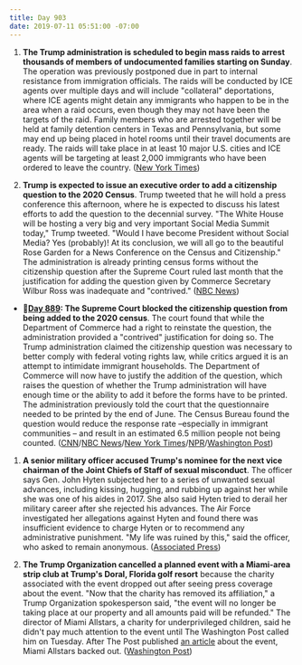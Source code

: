 ```yaml
---
title: Day 903
date: 2019-07-11 05:51:00 -07:00
---
```


1. **The Trump administration is scheduled to begin mass raids to arrest thousands of members of undocumented families starting on Sunday**. The operation was previously postponed due in part to internal resistance from immigration officials.  The raids will be conducted by ICE agents over multiple days and will include "collateral" deportations, where ICE agents might detain any immigrants who happen to be in the area when a raid occurs, even though they may not have been the targets of the raid. Family members who are arrested together will be held at family detention centers in Texas and Pennsylvania, but some may end up being placed in hotel rooms until their travel documents are ready. The raids will take place in at least 10 major U.S. cities and ICE agents will be targeting at least 2,000 immigrants who have been ordered to leave the country. ([New York Times](https://www.nytimes.com/2019/07/11/us/politics/ice-families-deport.html))

2. **Trump is expected to issue an executive order to add a citizenship question to the 2020 Census**. Trump tweeted that he will hold a press conference this afternoon, where he is expected to discuss his latest efforts to add the question to the decennial survey. "The White House will be hosting a very big and very important Social Media Summit today," Trump tweeted. "Would I have become President without Social Media? Yes (probably)! At its conclusion, we will all go to the beautiful Rose Garden for a News Conference on the Census and Citizenship." The administration is already printing census forms without the citizenship question after the Supreme Court ruled last month that the justification for adding the question given by Commerce Secretary Wilbur Ross was inadequate and "contrived." ([NBC News](https://www.nbcnews.com/politics/donald-trump/trump-expected-order-citizenship-question-added-census-n1028656))

* **📌[Day 889](https://whatthefuckjusthappenedtoday.com/2019/06/27/day-889/#1-the-supreme-court-blocked-the-citi): The Supreme Court blocked the citizenship question from being added to the 2020 census**. The court found that while the Department of Commerce had a right to reinstate the question, the administration provided a "contrived" justification for doing so. The Trump administration claimed the citizenship question was necessary to better comply with federal voting rights law, while critics argued it is an attempt to intimidate immigrant households. The Department of Commerce will now have to justify the addition of the question, which raises the question of whether the Trump administration will have enough time or the ability to add it before the forms have to be printed. The administration previously told the court that the questionnaire needed to be printed by the end of June. The Census Bureau found the question would reduce the response rate –especially in immigrant communities – and result in an estimated 6.5 million people not being counted. ([CNN](https://www.cnn.com/2019/06/27/politics/census-supreme-court/index.html)/[NBC News](https://www.nbcnews.com/politics/supreme-court/supreme-court-tosses-citizenship-question-2020-census-forms-victory-democratic-n1014651)/[New York Times](https://www.nytimes.com/2019/06/27/us/politics/census-citizenship-question-supreme-court.html)/[NPR](https://www.npr.org/2019/06/27/717635291/supreme-court-leaves-citizenship-question-blocked-from-2020-census)/[Washington Post](https://www.washingtonpost.com/news/politics/wp/2019/06/27/in-mixed-ruling-supreme-court-blocks-census-citizenship-question-for-now-calling-trump-administrations-explanation-contrived/))

1. **A senior military officer accused Trump's nominee for the next vice chairman of the Joint Chiefs of Staff of sexual misconduct**. The officer says Gen. John Hyten subjected her to a series of unwanted sexual advances, including kissing, hugging, and rubbing up against her while she was one of his aides in 2017. She also said Hyten tried to derail her military career after she rejected his advances. The Air Force investigated her allegations against Hyten and found there was insufficient evidence to charge Hyten or to recommend any administrative punishment. "My life was ruined by this," said the officer, who asked to remain anonymous. ([Associated Press](https://apnews.com/08a297df36e947a7888fde64acebdec5))

2. **The Trump Organization cancelled a planned event with a Miami-area strip club at Trump's Doral, Florida golf resort** because the charity associated with the event dropped out after seeing press coverage about the event. "Now that the charity has removed its affiliation," a Trump Organization spokesperson said, "the event will no longer be taking place at our property and all amounts paid will be refunded." The director of Miami Allstars, a charity for underprivileged children, said he didn't pay much attention to the event until The Washington Post called him on Tuesday. After The Post published [an article](https://www.washingtonpost.com/politics/strip-club-to-host-golf-tournament-at-trump-resort-in-south-florida/2019/07/09/52a83504-a266-11e9-bd56-eac6bb02d01d_story.html) about the event, Miami Allstars backed out. ([Washington Post](https://www.washingtonpost.com/politics/nonprofit-pulls-out-of-strip-club-sponsored-golf-tournament-at-trump-club/2019/07/10/d1fb8760-a352-11e9-b8c8-75dae2607e60_story.html?utm_term=.74fd003ea94c))